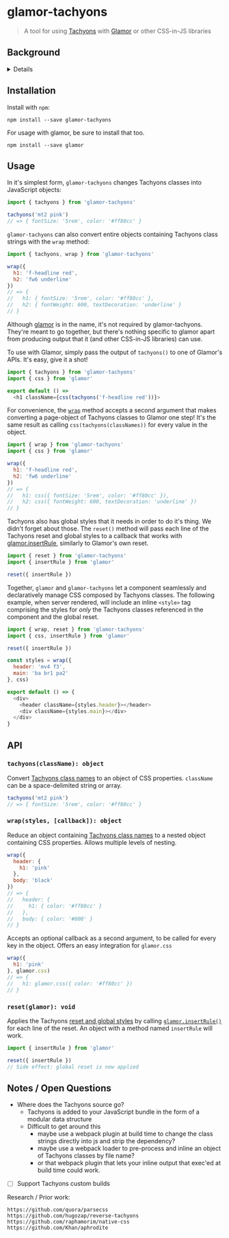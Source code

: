 # glamor-tachyons

> A tool for using [Tachyons][tachyons] with [Glamor][glamor] or other CSS-in-JS libraries

## Background

<details>
In 2016 and 2017, we've been using Tachyons for a good portion of our CSS at Credit Karma. With a large number of front end developers spread across different teams all working on different pieces of the product in parallel, we've found some useful patterns for improving the developer experience with Tachyons. Here's what an average component might look like:

```js
const styles = {
  header: 'mv4 f3',
  main: 'ba br1 pa2'
}

export default () => {
  <div>
    <header className={styles.header}></header>
    <div className={styles.main}></div>
  </div>
}
```

We started using this "page object" pattern to not repeat identical Tachyons `className` strings. The pattern helps with readability, especially when navigating another team's projects.

It's less cognitive load than our previous approach (webpack + sass + extract text plugin) and doesn't require an extra build step. Plus, it makes overriding styling for a shared component much easier to add.

But in several ways this pattern is less than ideal:

1. **Lacks strong enforcement.** There's no guarantee that every tachyons class will make it into your `styles` object.
2. **Relies on an external systems.** We load Tachyons through a Sass build pipeline in Webpack, so shared modules tend to depend on Tachyons implicitly to avoid duplicating it in downstream builds. Sad!
3. **Reusable components require extra work.** If you want to reuse a component but alter some it's Tachyons classes, you need to expose extra props and provide a good way of merging them. No matter how you do it, there's more work to add a consistent, well-documented api.
4. **Anything goes when Tachyons can't support what you're trying to do.** Inline styles, individual Sass files, and other imported sass/css modules are all across our projects to add custom styles.

On top of that, there are a few recent trends in CSS / browser performance that are hard to do in our current setup.

* Removing unused styles from the payload
* Inlining styles in the `<head>` to avoid blocking the render while CSS downloads
* CSS-in-JS techniques are gaining traction and libraries are becoming battle-hardened

Not to mention that our page object pattern is already CSS-in-JS! The natural conclusion was to survey the CSS-in-JS landscape and attempt to augment our in-house solution with some updated tooling under the hood.
</details>

## Installation

Install with `npm`:

```shell
npm install --save glamor-tachyons
```

For usage with glamor, be sure to install that too.

```shell
npm install --save glamor
```

## Usage

In it's simplest form, `glamor-tachyons` changes Tachyons classes into JavaScript objects:

```js
import { tachyons } from 'glamor-tachyons'

tachyons('mt2 pink')
// => { fontSize: '5rem', color: '#ff80cc' }
```

`glamor-tachyons` can also convert entire objects containing Tachyons class strings with the `wrap` method:

```js
import { tachyons, wrap } from 'glamor-tachyons'

wrap({
  h1: 'f-headline red',
  h2: 'fw6 underline'
})
// => {
//   h1: { fontSize: '5rem', color: '#ff80cc' },
//   h2: { fontWeight: 600, textDecoration: 'underline' }
// }
```

Although [glamor](https://github.com/threepointone/glamor) is in the name, it's not required by glamor-tachyons. They're meant to go together, but there's nothing specific to glamor apart from producing output that it (and other CSS-in-JS libraries) can use.

To use with Glamor, simply pass the output of `tachyons()` to one of Glamor's APIs. It's easy, give it a shot!

```js
import { tachyons } from 'glamor-tachyons'
import { css } from 'glamor'

export default () =>
  <h1 className={css(tachyons('f-headline red'))}>
```

For convenience, the [`wrap`](#wrapstyles-callback-object) method accepts a second argument that makes converting a page-object of Tachyons classes to Glamor one step! It's the same result as calling `css(tachyons(classNames))` for every value in the object.

```js 
import { wrap } from 'glamor-tachyons'
import { css } from 'glamor'

wrap({
  h1: 'f-headline red',
  h2: 'fw6 underline'
})
// => {
//   h1: css({ fontSize: '5rem', color: '#ff80cc' }),
//   h2: css({ fontWeight: 600, textDecoration: 'underline' })
// }
```

Tachyons also has global styles that it needs in order to do it's thing. We didn't forget about those. The `reset()` method will pass each line of the Tachyons reset and global styles to a callback that works with [glamor.insertRule](https://github.com/threepointone/glamor/blob/6634946ed433bca8098a507022250717f8029029/src/reset.js#L1), similarly to Glamor's own reset.

```js
import { reset } from 'glamor-tachyons'
import { insertRule } from 'glamor'

reset({ insertRule })
```

Together, `glamor` and `glamor-tachyons` let a component seamlessly and declaratively manage CSS composed by Tachyons classes. The following example, when server rendered, will include an inline `<style>` tag comprising the styles for _only_ the Tachyons classes referenced in the component and the global reset.

```js
import { wrap, reset } from 'glamor-tachyons'
import { css, insertRule } from 'glamor'

reset({ insertRule })

const styles = wrap({
  header: 'mv4 f3',
  main: 'ba br1 pa2'
}, css)

export default () => {
  <div>
    <header className={styles.header}></header>
    <div className={styles.main}></div>
  </div>
}
```

## API

### `tachyons(className): object`

Convert [Tachyons class names][classes] to an object of CSS properties. `className` can be a space-delimited string or array.

```js
tachyons('mt2 pink')
// => { fontSize: '5rem', color: '#ff80cc' }
```

### `wrap(styles, [callback]): object`

Reduce an object containing [Tachyons class names][classes] to a nested object containing CSS properties. Allows multiple levels of nesting.

```js
wrap({
  header: {
    h1: 'pink'
  },
  body: 'black'
})
// => {
//   header: {
//     h1: { color: '#ff80cc' }
//   },
//   body: { color: '#000' }
// }
```

Accepts an optional callback as a second argument, to be called for every key in the object. Offers an easy integration for `glamor.css`

```js
wrap({
  h1: 'pink'
}, glamor.css)
// => {
//   h1: glamor.css({ color: '#ff80cc' })
// }
```

### `reset(glamor): void`

Applies the Tachyons [reset and global styles](https://github.com/tachyons-css/tachyons/blob/master/src/tachyons.css#L28) by calling [`glamor.insertRule()`](https://github.com/threepointone/glamor/blob/master/src/reset.js) for each line of the reset. An object with a method named `insertRule` will work.

```js
import { insertRule } from 'glamor'

reset({ insertRule })
// Side effect: global reset is now applied
```

## Notes / Open Questions

* Where does the Tachyons source go?
  * Tachyons is added to your JavaScript bundle in the form of a modular data structure
  * Difficult to get around this
    * maybe use a webpack plugin at build time to change the class strings directly into js and strip the dependency?
    * maybe use a webpack loader to pre-process and inline an object of Tachyons classes by file name?
    * or that webpack plugin that lets your inline output that exec'ed at build time could work.
- [ ] Support Tachyons custom builds

Research / Prior work:
```
https://github.com/quora/parsecss
https://github.com/hugozap/reverse-tachyons
https://github.com/raphamorim/native-css
https://github.com/Khan/aphrodite
```

[tachyons]: http://tachyons.io/
[glamor]: https://github.com/threepointone/glamor
[classes]: http://tachyons.io/docs/table-of-styles/